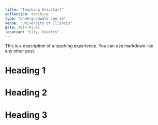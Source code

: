 ```yaml
---
title: "Teaching Assistant"
collection: teaching
type: "Undergraduate course"
venue: "University of Illinois"
date: 2014-01-01
location: "City, Country"
---
```


This is a description of a teaching experience. You can use markdown like any other post.

Heading 1
======

Heading 2
======

Heading 3
======

